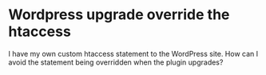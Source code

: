 
# Wordpress upgrade override the htaccess

I have my own custom htaccess statement to the WordPress site. How can I avoid the statement being overridden when the plugin upgrades?

        